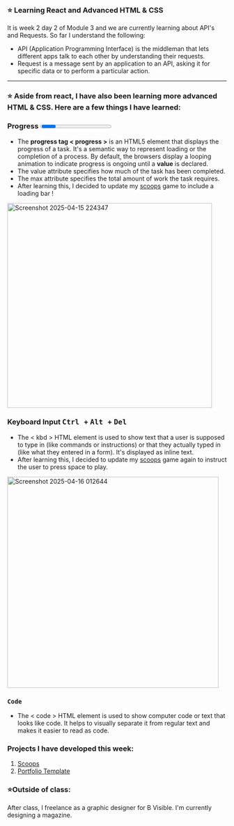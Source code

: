 ### ⭐ Learning React and Advanced HTML & CSS

It is week 2 day 2 of Module 3 and we are currently learning about API's and Requests. So far I understand the following:

- API (Application Programming Interface) is the middleman that lets different apps talk to each other by understanding their requests.
- Request is a message sent by an application to an API, asking it for specific data or to perform a particular action.

--- 

### ⭐ Aside from react, I have also been learning more advanced HTML & CSS. Here are a few things I have learned:

### Progress <progress>

- The **progress tag < progress >** is an HTML5 element that displays the progress of a task. It's a semantic way to represent loading or the completion of a process. By default, the browsers display a looping animation to indicate progress is ongoing until a **value** is declared. 
- The value attribute specifies how much of the task has been completed.
- The max attribute specifies the total amount of work the task requires.
- After learning this, I decided to update my [scoops](https://cloverdeveloped.github.io/scoops/) game to include a loading bar !
<img width="470" alt="Screenshot 2025-04-15 224347" src="https://github.com/user-attachments/assets/a7da0eb7-9c2f-4338-bbb5-43386f7a9ece" />


### Keyboard Input <kbd> Ctrl </kbd> + <kbd> Alt </kbd> + <kbd> Del </kbd>

- The < kbd > HTML element is used to show text that a user is supposed to type in (like commands or instructions) or that they actually typed in (like what they entered in a form). It's displayed as inline text.
- After learning this, I decided to update my [scoops](https://cloverdeveloped.github.io/scoops/) game again to instruct the user to press space to play.

<img width="485" alt="Screenshot 2025-04-16 012644" src="https://github.com/user-attachments/assets/141b0810-397d-4acd-816b-2d403a03d125" />



### <code>Code</code>

- The < code > HTML element is used to show computer code or text that looks like code. It helps to visually separate it from regular text and makes it easier to read as code.


### Projects I have developed this week:
1. [Scoops](https://cloverdeveloped.github.io/scoops/)
2. [Portfolio Template](https://cloverdeveloped.github.io/cloverdev/)

### ⭐Outside of class:
After class, I freelance as a graphic designer for B Visible. I'm currently designing a magazine. 

